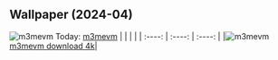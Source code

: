 ## Wallpaper (2024-04)
![m3mevm](https://w.wallhaven.cc/full/m3/wallhaven-m3mevm.jpg) Today: [m3mevm](https://th.wallhaven.cc/small/m3/m3mevm.jpg)
|      |      |      |
| :----: | :----: | :----: |
|![m3mevm](https://th.wallhaven.cc/small/m3/m3mevm.jpg)[m3mevm download 4k](https://wallhaven.cc/w/m3mevm)|